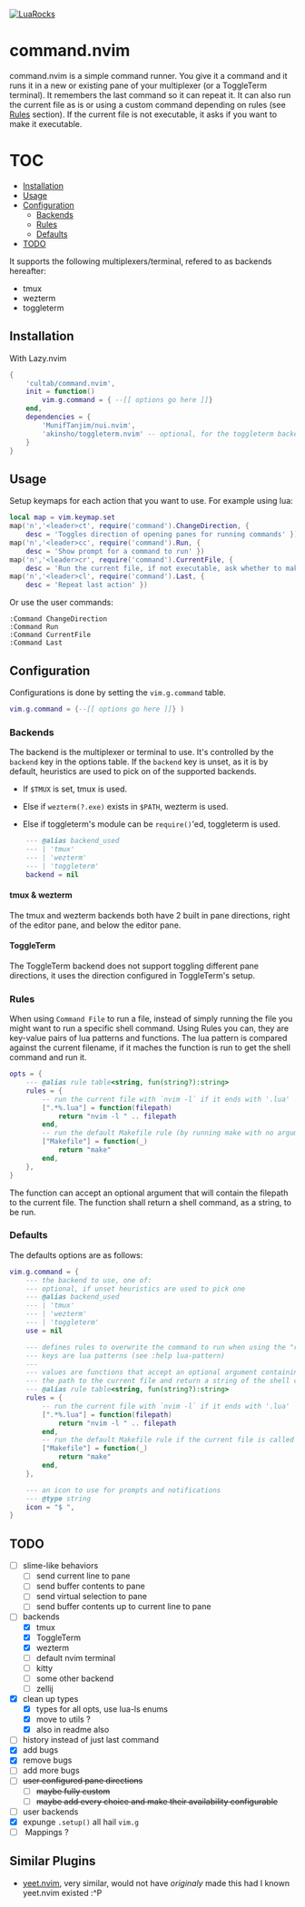 [![LuaRocks](https://img.shields.io/luarocks/v/cultab/command.nvim?logo=lua&color=purple)](https://luarocks.org/modules/cultab/command.nvim)

# command.nvim

command.nvim is a simple command runner. You give it a command and it runs it in a new or existing pane of your multiplexer (or a ToggleTerm terminal).
It remembers the last command so it can repeat it.
It can also run the current file as is or using a custom command depending on rules (see [Rules](#Rules) section).
If the current file is not executable, it asks if you want to make it executable.

# TOC

- [Installation](#Installation)
- [Usage](#Usage)
- [Configuration](#Configuration)
    - [Backends](#Backends)
    - [Rules](#Rules)
    - [Defaults](#Defaults)
- [TODO](#TODO)

It supports the following multiplexers/terminal, refered to as backends hereafter:

- tmux
- wezterm
- toggleterm

## Installation

With Lazy.nvim

```lua
{
    'cultab/command.nvim',
    init = function()
        vim.g.command = { --[[ options go here ]]}
    end,
    dependencies = {
        'MunifTanjim/nui.nvim',
        'akinsho/toggleterm.nvim' -- optional, for the toggleterm backend
    }
}
```

## Usage

Setup keymaps for each action that you want to use. For example using lua:

```lua
local map = vim.keymap.set
map('n','<leader>ct', require('command').ChangeDirection, {
    desc = 'Toggles direction of opening panes for running commands' })
map('n','<leader>cc', require('command').Run, {
    desc = 'Show prompt for a command to run' })
map('n','<leader>cr', require('command').CurrentFile, {
    desc = 'Run the current file, if not executable, ask whether to make executable and run' })
map('n','<leader>cl', require('command').Last, {
    desc = 'Repeat last action' })
```

Or use the user commands:

```vim
:Command ChangeDirection
:Command Run
:Command CurrentFile
:Command Last
```

## Configuration

Configurations is done by setting the `vim.g.command` table.

```lua
vim.g.command = {--[[ options go here ]]} )
```

### Backends

The backend is the multiplexer or terminal to use. It's controlled by the `backend` key in the options table.
If the `backend` key is unset, as it is by default, heuristics are used to pick on of the supported backends.

* If `$TMUX` is set, tmux is used.

* Else if `wezterm(?.exe)` exists in `$PATH`, wezterm is used.

* Else if toggleterm's module can be `require()`'ed, toggleterm is used.

```lua
    --- @alias backend_used
    --- | 'tmux'
    --- | 'wezterm'
    --- | 'toggleterm'
    backend = nil
```

#### tmux & wezterm

The tmux and wezterm backends both have 2 built in pane directions, right of the editor pane, and below the editor pane.

#### ToggleTerm

The ToggleTerm backend does not support toggling different pane directions, it uses the direction configured in ToggleTerm's setup.


### Rules

When using `Command File` to run a file, instead of simply running the file you might want to run a specific shell command.
Using Rules you can, they are key-value pairs of lua patterns and functions.
The lua pattern is compared against the current filename, if it maches the function is run to get the shell command and run it.

```lua
opts = {
    --- @alias rule table<string, fun(string?):string>
	rules = {
        -- run the current file with `nvim -l` if it ends with '.lua'
		[".*%.lua"] = function(filepath)
			return "nvim -l " .. filepath
		end,
        -- run the default Makefile rule (by running make with no arguments) if the current file is called 'Makefile'
		["Makefile"] = function(_)
			return "make"
		end,
	},
}
```

The function can accept an optional argument that will contain the filepath to the current file.
The function shall return a shell command, as a string, to be run.

### Defaults

The defaults options are as follows:

```lua
vim.g.command = {
    --- the backend to use, one of:
    --- optional, if unset heuristics are used to pick one
    --- @alias backend_used
    --- | 'tmux'
    --- | 'wezterm'
    --- | 'toggleterm'
    use = nil

    --- defines rules to overwrite the command to run when using the "run current file" behavior
    --- keys are lua patterns (see :help lua-pattern)
    ---
    --- values are functions that accept an optional argument containing
    --- the path to the current file and return a string of the shell command to run
    --- @alias rule table<string, fun(string?):string>
	rules = {
        -- run the current file with `nvim -l` if it ends with '.lua'
		[".*%.lua"] = function(filepath)
			return "nvim -l " .. filepath
		end,
        -- run the default Makefile rule if the current file is called 'Makefile'
		["Makefile"] = function(_)
			return "make"
		end,
	},

    --- an icon to use for prompts and notifications
    --- @type string
	icon = "$ ",
}
```

## TODO

- [ ] slime-like behaviors
    - [ ] send current line to pane
    - [ ] send buffer contents to pane
    - [ ] send virtual selection to pane
    - [ ] send buffer contents up to current line to pane
- [ ] backends
    - [x] tmux
    - [x] ToggleTerm
    - [x] wezterm
    - [ ] default nvim terminal
    - [ ] kitty
    - [ ] some other backend
    - [ ] zellij
- [x] clean up types
    - [x] types for all opts, use lua-ls enums
    - [x] move to utils ?
    - [x] also in readme also
- [ ] history instead of just last command
- [x] add bugs
- [x] remove bugs
- [ ] add more bugs
- [ ] ~~user configured pane directions~~
    - [ ] ~~maybe fully custom~~
    - [ ] ~~maybe add every choice and make their availability configurable~~
- [ ] user backends
- [x] expunge `.setup()` all hail `vim.g`
- [ ] <Plug> Mappings ?

## Similar Plugins

- [yeet.nvim](https://github.com/samharju/yeet.nvim), very similar, would not have *originaly* made this had I known yeet.nvim existed :^P
